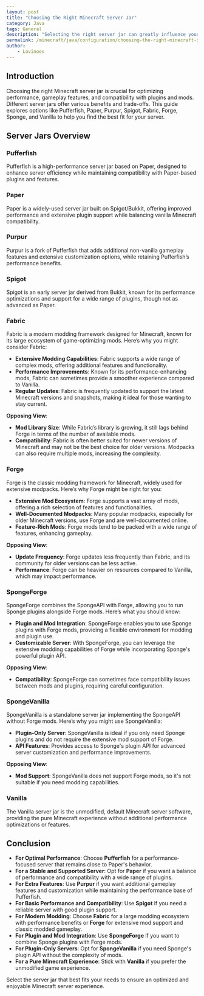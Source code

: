 ```yaml
---
layout: post
title: "Choosing the Right Minecraft Server Jar"
category: Java
tags: General
description: "Selecting the right server jar can greatly influence your Minecraft server's performance, features, and compatibility."
permalink: /minecraft/java/configuration/choosing-the-right-minecraft-server-jar
author:
    - Lovinoes
---
```


## Introduction
Choosing the right Minecraft server jar is crucial for optimizing performance, gameplay features, and compatibility with plugins and mods. Different server jars offer various benefits and trade-offs. This guide explores options like Pufferfish, Paper, Purpur, Spigot, Fabric, Forge, Sponge, and Vanilla to help you find the best fit for your server.

## Server Jars Overview
### Pufferfish
Pufferfish is a high-performance server jar based on Paper, designed to enhance server efficiency while maintaining compatibility with Paper-based plugins and features.

### Paper
Paper is a widely-used server jar built on Spigot/Bukkit, offering improved performance and extensive plugin support while balancing vanilla Minecraft compatibility.

### Purpur
Purpur is a fork of Pufferfish that adds additional non-vanilla gameplay features and extensive customization options, while retaining Pufferfish’s performance benefits.

### Spigot
Spigot is an early server jar derived from Bukkit, known for its performance optimizations and support for a wide range of plugins, though not as advanced as Paper.

### Fabric
Fabric is a modern modding framework designed for Minecraft, known for its large ecosystem of game-optimizing mods. Here’s why you might consider Fabric:
- **Extensive Modding Capabilities**: Fabric supports a wide range of complex mods, offering additional features and functionality.
- **Performance Improvements**: Known for its performance-enhancing mods, Fabric can sometimes provide a smoother experience compared to Vanilla.
- **Regular Updates**: Fabric is frequently updated to support the latest Minecraft versions and snapshots, making it ideal for those wanting to stay current.

**Opposing View**:
- **Mod Library Size**: While Fabric’s library is growing, it still lags behind Forge in terms of the number of available mods.
- **Compatibility**: Fabric is often better suited for newer versions of Minecraft and may not be the best choice for older versions. Modpacks can also require multiple mods, increasing the complexity.

### Forge
Forge is the classic modding framework for Minecraft, widely used for extensive modpacks. Here’s why Forge might be right for you:
- **Extensive Mod Ecosystem**: Forge supports a vast array of mods, offering a rich selection of features and functionalities.
- **Well-Documented Modpacks**: Many popular modpacks, especially for older Minecraft versions, use Forge and are well-documented online.
- **Feature-Rich Mods**: Forge mods tend to be packed with a wide range of features, enhancing gameplay.

**Opposing View**:
- **Update Frequency**: Forge updates less frequently than Fabric, and its community for older versions can be less active.
- **Performance**: Forge can be heavier on resources compared to Vanilla, which may impact performance.

### SpongeForge
SpongeForge combines the SpongeAPI with Forge, allowing you to run Sponge plugins alongside Forge mods. Here’s what you should know:
- **Plugin and Mod Integration**: SpongeForge enables you to use Sponge plugins with Forge mods, providing a flexible environment for modding and plugin use.
- **Customizable Server**: With SpongeForge, you can leverage the extensive modding capabilities of Forge while incorporating Sponge's powerful plugin API.

**Opposing View**:
- **Compatibility**: SpongeForge can sometimes face compatibility issues between mods and plugins, requiring careful configuration.

### SpongeVanilla
SpongeVanilla is a standalone server jar implementing the SpongeAPI without Forge mods. Here’s why you might use SpongeVanilla:
- **Plugin-Only Server**: SpongeVanilla is ideal if you only need Sponge plugins and do not require the extensive mod support of Forge.
- **API Features**: Provides access to Sponge's plugin API for advanced server customization and performance improvements.

**Opposing View**:
- **Mod Support**: SpongeVanilla does not support Forge mods, so it's not suitable if you need modding capabilities.

### Vanilla
The Vanilla server jar is the unmodified, default Minecraft server software, providing the pure Minecraft experience without additional performance optimizations or features.

## Conclusion
- **For Optimal Performance**: Choose **Pufferfish** for a performance-focused server that remains close to Paper's behavior.
- **For a Stable and Supported Server**: Opt for **Paper** if you want a balance of performance and compatibility with a wide range of plugins.
- **For Extra Features**: Use **Purpur** if you want additional gameplay features and customization while maintaining the performance base of Pufferfish.
- **For Basic Performance and Compatibility**: Use **Spigot** if you need a reliable server with good plugin support.
- **For Modern Modding**: Choose **Fabric** for a large modding ecosystem with performance benefits or **Forge** for extensive mod support and classic modded gameplay.
- **For Plugin and Mod Integration**: Use **SpongeForge** if you want to combine Sponge plugins with Forge mods.
- **For Plugin-Only Servers**: Opt for **SpongeVanilla** if you need Sponge's plugin API without the complexity of mods.
- **For a Pure Minecraft Experience**: Stick with **Vanilla** if you prefer the unmodified game experience.

Select the server jar that best fits your needs to ensure an optimized and enjoyable Minecraft server experience.
